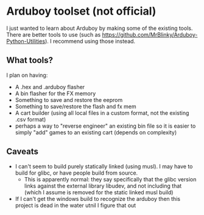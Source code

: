 # Arduboy toolset (not official)

I just wanted to learn about Arduboy by making some of the existing tools.
There are better tools to use (such as
https://github.com/MrBlinky/Arduboy-Python-Utilities). I recommend using those
instead.

## What tools?

I plan on having:
- A .hex and .arduboy flasher
- A bin flasher for the FX memory
- Something to save and restore the eeprom
- Something to save/restore the flash and fx mem
- A cart builder (using all local files in a custom format, not the existing .csv format)
- perhaps a way to "reverse engineer" an existing bin file so it is easier to simply "add" games to an existing cart
  (depends on complexity)

## Caveats
- I can't seem to build purely statically linked (using musl). I may have to build for glibc, or have people build from source.
  - This is apparently normal: they say specifically that the glibc version links against the external library libudev, and not
    including that (which I assume is removed for the static linked musl build)
- If I can't get the windows build to recognize the arduboy then this project is dead in the water utnil I figure that out

